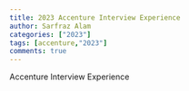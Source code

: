 ```yaml
---
title: 2023 Accenture Interview Experience
author: Sarfraz Alam
categories: ["2023"]
tags: [accenture,"2023"]
comments: true
---
```


Accenture Interview Experience